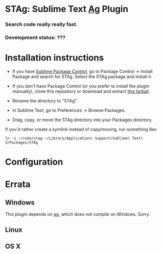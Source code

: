 # STAg: Sublime Text [Ag](https://github.com/ggreer/the_silver_searcher) Plugin

### Search code really really fast.

### Development status: ???

# Installation instructions

* If you have [Sublime Package Control](http://wbond.net/sublime_packages/package_control), go to Package Control → Install Package and search for STAg. Select the STAg package and install it.

* If you don't have Package Control (or you prefer to install the plugin manually), clone this repository or download and extract [this tarball](https://github.com/ggreer/stag/archive/master.zip).
* Rename the directory to "STAg".
* In Sublime Text, go to Preferences -> Browse Packages.
* Drag, copy, or move the STAg directory into your Packages directory.

If you'd rather create a symlink instead of copy/moving, run something like:

    ln -s ~/code/stag ~/Library/Application\ Support/Sublime\ Text\ 3/Packages/STAg

# Configuration



# Errata

## Windows
This plugin depends on [ag](https://github.com/ggreer/the_silver_searcher), which does not compile on Windows. Sorry.

## Linux


## OS X
